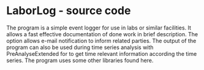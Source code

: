 # LaborLog - source code
The program is a simple event logger for use in labs or similar facilities. It allows a fast effective documentation of done work in brief description. The option allows e-mail notification to inform related parties. The output of the program can also be used during time series analysis with PreAnalyseExtended for to get time relevant information according the time series.
The program uses some other libraries found here.

